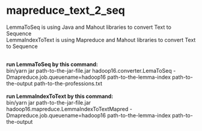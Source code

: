# mapreduce_text_2_seq
LemmaToSeq is using Java and Mahout libraries to convert Text to Sequence<br>
LemmaIndexToText is using Mapreduce and Mahout libraries to convert Text to Sequence<br><br>

<strong>run LemmaToSeq by this command: </strong><br>
bin/yarn jar path-to-the-jar-file.jar hadoop16.converter.LemaToSeq -Dmapreduce.job.queuename=hadoop16 path-to-the-lemma-index path-to-the-output path-to-the-professions.txt
<br><br>
<strong>run LemmaIndexToText by this command: </strong><br>
bin/yarn jar path-to-the-jar-file.jar hadoop16.mapreduce.LemmaIndexToTextMapred -Dmapreduce.job.queuename=hadoop16 path-to-the-lemma-index path-to-the-output

